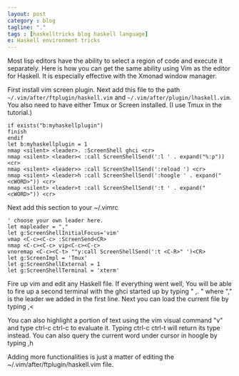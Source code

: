 ```yaml
---
layout: post
category : blog
tagline: "."
tags : [haskelltricks blog haskell language]
e: Haskell environment tricks
---
```


Most lisp editors have the ability to select a region of code and execute it separately. Here is how you can get the same ability using Vim as the editor for Haskell. It is especially effective with the Xmonad window manager.

First install vim screen plugin. Next add this file to the path `~/.vim/after/ftplugin/haskell.vim` and `~/.vim/after/plugin/lhaskell.vim`. You also need to have either Tmux or Screen installed. (I use Tmux in the tutorial.)

~~~
if exists("b:myhaskellplugin")
finish
endif
let b:myhaskellplugin = 1
nmap <silent> <leader>. :ScreenShell ghci <cr>
nmap <silent> <leader>< :call ScreenShellSend(':l ' . expand("%:p")) <cr>
nmap <silent> <leader>> :call ScreenShellSend(':reload ') <cr>
nmap <silent> <leader>h :call ScreenShellSend(':hoogle ' . expand("<cWORD>")) <cr>
nmap <silent> <leader>t :call ScreenShellSend(':t ' . expand("<cWORD>")) <cr>
~~~


Next add this section to your ~/.vimrc

~~~
' choose your own leader here.
let mapleader = ","
let g:ScreenShellInitialFocus='vim'
vmap <C-c><C-c> :ScreenSend<CR>
nmap <C-c><C-c> vip<C-c><C-c>
vnoremap <C-c><C-t> ""y:call ScreenShellSend(':t <C-R>" ')<CR>
let g:ScreenImpl = 'Tmux'
let g:ScreenShellExternal = 1
let g:ScreenShellTerminal = 'xterm'
~~~

Fire up vim and edit any Haskell file. If everything went well, You will be able to fire up a second terminal with the ghci started up by typing " ,. " where "," is the leader we added in the first line. Next you can load the current file by typing ,<

You can also highlight a portion of text using the vim visual command "v" and type ctrl-c ctrl-c to evaluate it. Typing ctrl-c ctrl-t will return its type instead. You can also query the current word under cursor in hoogle by typing ,h

Adding more functionalities is just a matter of editing the ~/.vim/after/ftplugin/haskell.vim file.
